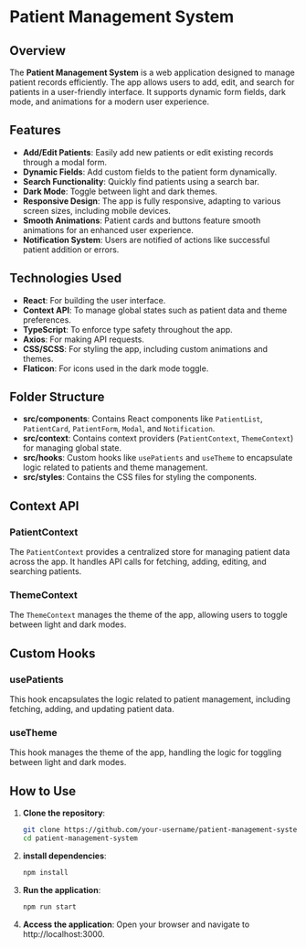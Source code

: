 # Patient Management System

## Overview

The **Patient Management System** is a web application designed to manage patient records efficiently. The app allows users to add, edit, and search for patients in a user-friendly interface. It supports dynamic form fields, dark mode, and animations for a modern user experience.

## Features

- **Add/Edit Patients**: Easily add new patients or edit existing records through a modal form.
- **Dynamic Fields**: Add custom fields to the patient form dynamically.
- **Search Functionality**: Quickly find patients using a search bar.
- **Dark Mode**: Toggle between light and dark themes.
- **Responsive Design**: The app is fully responsive, adapting to various screen sizes, including mobile devices.
- **Smooth Animations**: Patient cards and buttons feature smooth animations for an enhanced user experience.
- **Notification System**: Users are notified of actions like successful patient addition or errors.

## Technologies Used

- **React**: For building the user interface.
- **Context API**: To manage global states such as patient data and theme preferences.
- **TypeScript**: To enforce type safety throughout the app.
- **Axios**: For making API requests.
- **CSS/SCSS**: For styling the app, including custom animations and themes.
- **Flaticon**: For icons used in the dark mode toggle.

## Folder Structure

- **src/components**: Contains React components like `PatientList`, `PatientCard`, `PatientForm`, `Modal`, and `Notification`.
- **src/context**: Contains context providers (`PatientContext`, `ThemeContext`) for managing global state.
- **src/hooks**: Custom hooks like `usePatients` and `useTheme` to encapsulate logic related to patients and theme management.
- **src/styles**: Contains the CSS files for styling the components.

## Context API

### PatientContext

The `PatientContext` provides a centralized store for managing patient data across the app. It handles API calls for fetching, adding, editing, and searching patients.

### ThemeContext

The `ThemeContext` manages the theme of the app, allowing users to toggle between light and dark modes.

## Custom Hooks

### usePatients

This hook encapsulates the logic related to patient management, including fetching, adding, and updating patient data.

### useTheme

This hook manages the theme of the app, handling the logic for toggling between light and dark modes.

## How to Use

1. **Clone the repository**:
   ```bash
   git clone https://github.com/your-username/patient-management-system.git
   cd patient-management-system

2. **install dependencies**:
   ```bash
   npm install

3. **Run the application**:
   ```bash
   npm run start

1. **Access the application**:
   Open your browser and navigate to http://localhost:3000.

